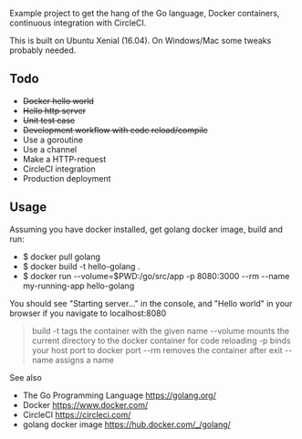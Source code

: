 Example project to get the hang of the Go language, Docker containers, continuous integration with CircleCI.

This is built on Ubuntu Xenial (16.04). On Windows/Mac some tweaks probably needed.

## Todo

* ~~Docker hello world~~
* ~~Hello http server~~
* ~~Unit test case~~
* ~~Development workflow with code reload/compile~~
* Use a goroutine
* Use a channel
* Make a HTTP-request
* CircleCI integration
* Production deployment


## Usage

Assuming you have docker installed, get golang docker image, build and run:

* $ docker pull golang
* $ docker build -t hello-golang .
* $ docker run --volume=$PWD:/go/src/app -p 8080:3000 --rm --name my-running-app hello-golang

You should see "Starting server..." in the console, and "Hello world" in your browser if you navigate to localhost:8080

> build -t tags the container with the given name
> --volume mounts the current directory to the docker container for code reloading
> -p binds your host port to docker port
> --rm removes the container after exit
> --name assigns a name



 See also
 * The Go Programming Language https://golang.org/
 * Docker https://www.docker.com/
 * CircleCI https://circleci.com/
 * golang docker image https://hub.docker.com/_/golang/
